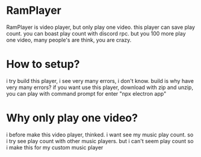# RamPlayer
RamPlayer is video player, but only play one video.
this player can save play count.
you can boast play count with discord rpc.
but you 100 more play one video, many people's are think, you are crazy.

# How to setup?
i try build this player, i see very many errors, i don't know. build is why have very many errors?
if you want use this player, download with zip and unzip, you can play with command prompt for enter "npx electron app"

# Why only play one video?
i before make this video player, thinked. i want see my music play count. so i try see play count with other music players. but i can't seem play count
so i make this for my custom music player
